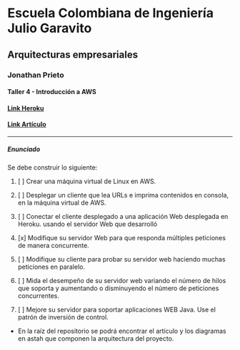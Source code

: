 # Escuela Colombiana de Ingeniería Julio Garavito
## Arquitecturas empresariales
### Jonathan Prieto 
#### Taller 4 - Introducción a AWS
#### [Link Heroku]()
#### [Link Artículo]()
---
##### Enunciado
Se debe construir lo siguiente:

1. [ ] Crear una máquina virtual de Linux en AWS.

2. [ ] Desplegar un cliente que lea URLs e imprima contenidos en consola, en la máquina virtual de AWS.

3. [ ] Conectar el cliente desplegado a una aplicación Web desplegada en Heroku. usando el servidor Web que desarrolló

4. [x] Modifique su servidor Web para que responda múltiples peticiones de manera concurrente.

5. [ ] Modifique su cliente para probar su servidor web haciendo muchas peticiones en paralelo.

6. [ ] Mida el desempeño de su servidor web variando el número de hilos que soporta y aumentando o disminuyendo el número de peticiones concurrentes.

7. [ ] Mejore su servidor para soportar aplicaciones WEB Java. Use el patrón de inversión de control.

- En la raíz del repositorio se podrá encontrar el artículo y los diagramas en astah que componen la arquitectura del proyecto.